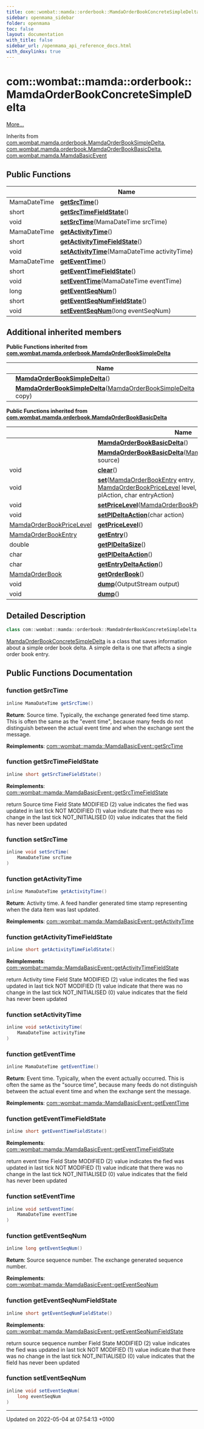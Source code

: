 ```yaml
---
title: com::wombat::mamda::orderbook::MamdaOrderBookConcreteSimpleDelta
sidebar: openmama_sidebar
folder: openmama
toc: false
layout: documentation
with_title: false
sidebar_url: /openmama_api_reference_docs.html
with_doxylinks: true
---
```


# com::wombat::mamda::orderbook::MamdaOrderBookConcreteSimpleDelta



 [More...](#detailed-description)

Inherits from [com.wombat.mamda.orderbook.MamdaOrderBookSimpleDelta](classcom_1_1wombat_1_1mamda_1_1orderbook_1_1MamdaOrderBookSimpleDelta.html), [com.wombat.mamda.orderbook.MamdaOrderBookBasicDelta](classcom_1_1wombat_1_1mamda_1_1orderbook_1_1MamdaOrderBookBasicDelta.html), [com.wombat.mamda.MamdaBasicEvent](interfacecom_1_1wombat_1_1mamda_1_1MamdaBasicEvent.html)

## Public Functions

|                | Name           |
| -------------- | -------------- |
| MamaDateTime | **[getSrcTime](classcom_1_1wombat_1_1mamda_1_1orderbook_1_1MamdaOrderBookConcreteSimpleDelta.html#function-getsrctime)**() |
| short | **[getSrcTimeFieldState](classcom_1_1wombat_1_1mamda_1_1orderbook_1_1MamdaOrderBookConcreteSimpleDelta.html#function-getsrctimefieldstate)**() |
| void | **[setSrcTime](classcom_1_1wombat_1_1mamda_1_1orderbook_1_1MamdaOrderBookConcreteSimpleDelta.html#function-setsrctime)**(MamaDateTime srcTime) |
| MamaDateTime | **[getActivityTime](classcom_1_1wombat_1_1mamda_1_1orderbook_1_1MamdaOrderBookConcreteSimpleDelta.html#function-getactivitytime)**() |
| short | **[getActivityTimeFieldState](classcom_1_1wombat_1_1mamda_1_1orderbook_1_1MamdaOrderBookConcreteSimpleDelta.html#function-getactivitytimefieldstate)**() |
| void | **[setActivityTime](classcom_1_1wombat_1_1mamda_1_1orderbook_1_1MamdaOrderBookConcreteSimpleDelta.html#function-setactivitytime)**(MamaDateTime activityTime) |
| MamaDateTime | **[getEventTime](classcom_1_1wombat_1_1mamda_1_1orderbook_1_1MamdaOrderBookConcreteSimpleDelta.html#function-geteventtime)**() |
| short | **[getEventTimeFieldState](classcom_1_1wombat_1_1mamda_1_1orderbook_1_1MamdaOrderBookConcreteSimpleDelta.html#function-geteventtimefieldstate)**() |
| void | **[setEventTime](classcom_1_1wombat_1_1mamda_1_1orderbook_1_1MamdaOrderBookConcreteSimpleDelta.html#function-seteventtime)**(MamaDateTime eventTime) |
| long | **[getEventSeqNum](classcom_1_1wombat_1_1mamda_1_1orderbook_1_1MamdaOrderBookConcreteSimpleDelta.html#function-geteventseqnum)**() |
| short | **[getEventSeqNumFieldState](classcom_1_1wombat_1_1mamda_1_1orderbook_1_1MamdaOrderBookConcreteSimpleDelta.html#function-geteventseqnumfieldstate)**() |
| void | **[setEventSeqNum](classcom_1_1wombat_1_1mamda_1_1orderbook_1_1MamdaOrderBookConcreteSimpleDelta.html#function-seteventseqnum)**(long eventSeqNum) |

## Additional inherited members

**Public Functions inherited from [com.wombat.mamda.orderbook.MamdaOrderBookSimpleDelta](classcom_1_1wombat_1_1mamda_1_1orderbook_1_1MamdaOrderBookSimpleDelta.html)**

|                | Name           |
| -------------- | -------------- |
| | **[MamdaOrderBookSimpleDelta](classcom_1_1wombat_1_1mamda_1_1orderbook_1_1MamdaOrderBookSimpleDelta.html#function-mamdaorderbooksimpledelta)**() |
| | **[MamdaOrderBookSimpleDelta](classcom_1_1wombat_1_1mamda_1_1orderbook_1_1MamdaOrderBookSimpleDelta.html#function-mamdaorderbooksimpledelta)**([MamdaOrderBookSimpleDelta](classcom_1_1wombat_1_1mamda_1_1orderbook_1_1MamdaOrderBookSimpleDelta.html) copy) |

**Public Functions inherited from [com.wombat.mamda.orderbook.MamdaOrderBookBasicDelta](classcom_1_1wombat_1_1mamda_1_1orderbook_1_1MamdaOrderBookBasicDelta.html)**

|                | Name           |
| -------------- | -------------- |
| | **[MamdaOrderBookBasicDelta](classcom_1_1wombat_1_1mamda_1_1orderbook_1_1MamdaOrderBookBasicDelta.html#function-mamdaorderbookbasicdelta)**() |
| | **[MamdaOrderBookBasicDelta](classcom_1_1wombat_1_1mamda_1_1orderbook_1_1MamdaOrderBookBasicDelta.html#function-mamdaorderbookbasicdelta)**([MamdaOrderBookBasicDelta](classcom_1_1wombat_1_1mamda_1_1orderbook_1_1MamdaOrderBookBasicDelta.html) source) |
| void | **[clear](classcom_1_1wombat_1_1mamda_1_1orderbook_1_1MamdaOrderBookBasicDelta.html#function-clear)**() |
| void | **[set](classcom_1_1wombat_1_1mamda_1_1orderbook_1_1MamdaOrderBookBasicDelta.html#function-set)**([MamdaOrderBookEntry](classcom_1_1wombat_1_1mamda_1_1orderbook_1_1MamdaOrderBookEntry.html) entry, [MamdaOrderBookPriceLevel](classcom_1_1wombat_1_1mamda_1_1orderbook_1_1MamdaOrderBookPriceLevel.html) level, double plDeltaSize, char plAction, char entryAction) |
| void | **[setPriceLevel](classcom_1_1wombat_1_1mamda_1_1orderbook_1_1MamdaOrderBookBasicDelta.html#function-setpricelevel)**([MamdaOrderBookPriceLevel](classcom_1_1wombat_1_1mamda_1_1orderbook_1_1MamdaOrderBookPriceLevel.html) level) |
| void | **[setPlDeltaAction](classcom_1_1wombat_1_1mamda_1_1orderbook_1_1MamdaOrderBookBasicDelta.html#function-setpldeltaaction)**(char action) |
| [MamdaOrderBookPriceLevel](classcom_1_1wombat_1_1mamda_1_1orderbook_1_1MamdaOrderBookPriceLevel.html) | **[getPriceLevel](classcom_1_1wombat_1_1mamda_1_1orderbook_1_1MamdaOrderBookBasicDelta.html#function-getpricelevel)**() |
| [MamdaOrderBookEntry](classcom_1_1wombat_1_1mamda_1_1orderbook_1_1MamdaOrderBookEntry.html) | **[getEntry](classcom_1_1wombat_1_1mamda_1_1orderbook_1_1MamdaOrderBookBasicDelta.html#function-getentry)**() |
| double | **[getPlDeltaSize](classcom_1_1wombat_1_1mamda_1_1orderbook_1_1MamdaOrderBookBasicDelta.html#function-getpldeltasize)**() |
| char | **[getPlDeltaAction](classcom_1_1wombat_1_1mamda_1_1orderbook_1_1MamdaOrderBookBasicDelta.html#function-getpldeltaaction)**() |
| char | **[getEntryDeltaAction](classcom_1_1wombat_1_1mamda_1_1orderbook_1_1MamdaOrderBookBasicDelta.html#function-getentrydeltaaction)**() |
| [MamdaOrderBook](classcom_1_1wombat_1_1mamda_1_1orderbook_1_1MamdaOrderBook.html) | **[getOrderBook](classcom_1_1wombat_1_1mamda_1_1orderbook_1_1MamdaOrderBookBasicDelta.html#function-getorderbook)**() |
| void | **[dump](classcom_1_1wombat_1_1mamda_1_1orderbook_1_1MamdaOrderBookBasicDelta.html#function-dump)**(OutputStream output) |
| void | **[dump](classcom_1_1wombat_1_1mamda_1_1orderbook_1_1MamdaOrderBookBasicDelta.html#function-dump)**() |


## Detailed Description

```java
class com::wombat::mamda::orderbook::MamdaOrderBookConcreteSimpleDelta;
```


[MamdaOrderBookConcreteSimpleDelta](classcom_1_1wombat_1_1mamda_1_1orderbook_1_1MamdaOrderBookConcreteSimpleDelta.html) is a class that saves information about a simple order book delta. A simple delta is one that affects a single order book entry. 

## Public Functions Documentation

### function getSrcTime

```java
inline MamaDateTime getSrcTime()
```


**Return**: Source time. Typically, the exchange generated feed time stamp. This is often the same as the "event time", because many feeds do not distinguish between the actual event time and when the exchange sent the message. 

**Reimplements**: [com::wombat::mamda::MamdaBasicEvent::getSrcTime](interfacecom_1_1wombat_1_1mamda_1_1MamdaBasicEvent.html#function-getsrctime)


### function getSrcTimeFieldState

```java
inline short getSrcTimeFieldState()
```


**Reimplements**: [com::wombat::mamda::MamdaBasicEvent::getSrcTimeFieldState](interfacecom_1_1wombat_1_1mamda_1_1MamdaBasicEvent.html#function-getsrctimefieldstate)


return Source time Field State MODIFIED (2) value indicates the fied was updated in last tick NOT MODIFIED (1) value indicate that there was no change in the last tick NOT_INITIALISED (0) value indicates that the field has never been updated 


### function setSrcTime

```java
inline void setSrcTime(
    MamaDateTime srcTime
)
```


### function getActivityTime

```java
inline MamaDateTime getActivityTime()
```


**Return**: Activity time. A feed handler generated time stamp representing when the data item was last updated. 

**Reimplements**: [com::wombat::mamda::MamdaBasicEvent::getActivityTime](interfacecom_1_1wombat_1_1mamda_1_1MamdaBasicEvent.html#function-getactivitytime)


### function getActivityTimeFieldState

```java
inline short getActivityTimeFieldState()
```


**Reimplements**: [com::wombat::mamda::MamdaBasicEvent::getActivityTimeFieldState](interfacecom_1_1wombat_1_1mamda_1_1MamdaBasicEvent.html#function-getactivitytimefieldstate)


return Activity time Field State MODIFIED (2) value indicates the fied was updated in last tick NOT MODIFIED (1) value indicate that there was no change in the last tick NOT_INITIALISED (0) value indicates that the field has never been updated 


### function setActivityTime

```java
inline void setActivityTime(
    MamaDateTime activityTime
)
```


### function getEventTime

```java
inline MamaDateTime getEventTime()
```


**Return**: Event time. Typically, when the event actually occurred. This is often the same as the "source time", because many feeds do not distinguish between the actual event time and when the exchange sent the message. 

**Reimplements**: [com::wombat::mamda::MamdaBasicEvent::getEventTime](interfacecom_1_1wombat_1_1mamda_1_1MamdaBasicEvent.html#function-geteventtime)


### function getEventTimeFieldState

```java
inline short getEventTimeFieldState()
```


**Reimplements**: [com::wombat::mamda::MamdaBasicEvent::getEventTimeFieldState](interfacecom_1_1wombat_1_1mamda_1_1MamdaBasicEvent.html#function-geteventtimefieldstate)


return event time Field State MODIFIED (2) value indicates the fied was updated in last tick NOT MODIFIED (1) value indicate that there was no change in the last tick NOT_INITIALISED (0) value indicates that the field has never been updated 


### function setEventTime

```java
inline void setEventTime(
    MamaDateTime eventTime
)
```


### function getEventSeqNum

```java
inline long getEventSeqNum()
```


**Return**: Source sequence number. The exchange generated sequence number. 

**Reimplements**: [com::wombat::mamda::MamdaBasicEvent::getEventSeqNum](interfacecom_1_1wombat_1_1mamda_1_1MamdaBasicEvent.html#function-geteventseqnum)


### function getEventSeqNumFieldState

```java
inline short getEventSeqNumFieldState()
```


**Reimplements**: [com::wombat::mamda::MamdaBasicEvent::getEventSeqNumFieldState](interfacecom_1_1wombat_1_1mamda_1_1MamdaBasicEvent.html#function-geteventseqnumfieldstate)


return source sequence number Field State MODIFIED (2) value indicates the fied was updated in last tick NOT MODIFIED (1) value indicate that there was no change in the last tick NOT_INITIALISED (0) value indicates that the field has never been updated 


### function setEventSeqNum

```java
inline void setEventSeqNum(
    long eventSeqNum
)
```


-------------------------------

Updated on 2022-05-04 at 07:54:13 +0100
